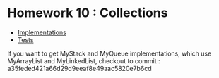 # Homework 10 : Collections
- [Implementations](https://github.com/ram333n/IntelliStart_homework/tree/develop/homework_10_collections/src/main/java/org/example)
- [Tests](https://github.com/ram333n/IntelliStart_homework/tree/develop/homework_10_collections/src/test/java/org/example)

If you want to get MyStack and MyQueue implementations, which use MyArrayList and MyLinkedList, checkout to commit : a35feded421a66d29d9eeaf8e49aac5820e7b6cd
